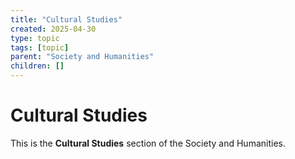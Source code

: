 ```yaml
---
title: "Cultural Studies"
created: 2025-04-30
type: topic
tags: [topic]
parent: "Society and Humanities"
children: []
---
```


# Cultural Studies

This is the **Cultural Studies** section of the Society and Humanities.
